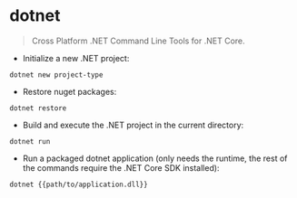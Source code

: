 # dotnet

> Cross Platform .NET Command Line Tools for .NET Core.

- Initialize a new .NET project:

`dotnet new project-type`

- Restore nuget packages:

`dotnet restore`

- Build and execute the .NET project in the current directory:

`dotnet run`

- Run a packaged dotnet application (only needs the runtime, the rest of the commands require the .NET Core SDK installed):

`dotnet {{path/to/application.dll}}`
